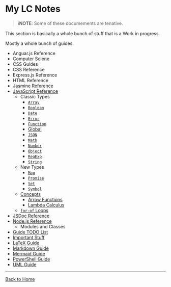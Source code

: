 # My LC Notes

> :information_source:**NOTE**: Some of these documements are tenative.

This section is basically a whole bunch of stuff that is a Work in progress.

Mostly a whole bunch of guides.

* Anguar.js Reference
* Computer Sciene
* CSS Guides
* CSS Reference
* Express.js Reference
* HTML Reference
* Jasmine Reference
* [JavaScript Reference](JavaScript%20Reference)
  * Classic Types
    * [`Array`](JavaScript%20Reference/Classic%20Types/Array.js.md)
    * [`Boolean`](JavaScript%20Reference/Classic%20Types/Boolean.js.md)
    * [`Date`](JavaScript%20Reference/Classic%20Types/.js.md)
    * [`Error`](JavaScript%20Reference/Classic%20Types/Error.js.md)
    * [`Function`](JavaScript%20Reference/Classic%20Types/.js.md)
    * [Global](JavaScript%20Reference/Classic%20Types/Global.js.md)
    * [`JSON`](JavaScript%20Reference/Classic%20Types/JSON.js.md)
    * [`Math`](JavaScript%20Reference/Classic%20Types/.js.md)
    * [`Number`](JavaScript%20Reference/Classic%20Types/Number.js.md)
    * [`Object`](JavaScript%20Reference/Classic%20Types/Object.js.md)
    * [`RegExp`](JavaScript%20Reference/Classic%20Types/RegExp.js.md)
    * [`String`](JavaScript%20Reference/Classic%20Types/String.js.md)
  * New Types
    * [`Map`](JavaScript%20Reference/New%20Types/Map.js.md)
    * [`Promise`](JavaScript%20Reference/New%20Types/.js.md)
    * [`Set`](JavaScript%20Reference/New%20Types/.js.md)
    * [`Symbol`](JavaScript%20Reference/New%20Types/.js.md)
  * [Concepts](JavaScript%20Reference/Concepts)
    * [Arrow Functions](JavaScript%20Reference/Concetpts/Arrow%20Functions.md)
    * [Lambda Calculus](JavaScript%20Reference/Concetpts/Lambda%20Calculus.md)
  * [`for-of` Loops](JavaScript%20Reference/for-of%20Loops.md)
* [JSDoc Reference](JSDoc%20Reference)
* [Node.js Reference](Node.js%20Reference)
  * Modules and Classes
* [Guide TODO List](Guide%20TODO%20List.md)
* [Important Stuff](Important%20Stuff.md)
* [LaTeX Guide](LaTeX%20Guide.md)
* [Markdown Guide](Markdown%20Guide.md)
* [Mermaid Guide](Mermaid%20Guide.md)
* [PowerShell Guide](PowerShell_Guide.md)
* [UML Guide](UML%20Guide,md)

---

[Back to Home](../index.md)
